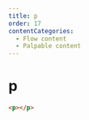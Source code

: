 ```yaml
---
title: p
order: 17
contentCategories:
  - Flow content
  - Palpable content
---
```

# p

```html
<p></p>
```
